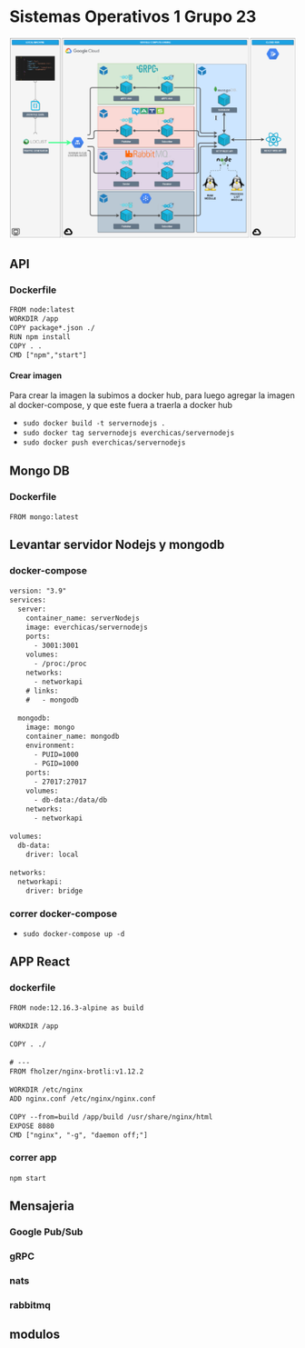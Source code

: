 # Sistemas Operativos 1 Grupo 23

![Screenshot](https://github.com/echicasprado/SO1A_G23_Proyecto1/blob/main/images/flujo.png)


## API

### Dockerfile
```
FROM node:latest
WORKDIR /app
COPY package*.json ./
RUN npm install
COPY . .
CMD ["npm","start"]
```
#### Crear imagen
Para crear la imagen la subimos a docker hub, para luego agregar la imagen al docker-compose, y que este fuera a traerla a docker hub

- ``` sudo docker build -t servernodejs . ```
- ``` sudo docker tag servernodejs everchicas/servernodejs ```
- ``` sudo docker push everchicas/servernodejs ```
## Mongo DB

### Dockerfile
`FROM mongo:latest`

## Levantar servidor Nodejs y mongodb

### docker-compose
```
version: "3.9"
services:
  server:
    container_name: serverNodejs
    image: everchicas/servernodejs
    ports:
      - 3001:3001
    volumes:
      - /proc:/proc
    networks:
      - networkapi
    # links:
    #   - mongodb

  mongodb:
    image: mongo
    container_name: mongodb
    environment:
      - PUID=1000
      - PGID=1000
    ports:
      - 27017:27017
    volumes:
      - db-data:/data/db
    networks:
      - networkapi

volumes:
  db-data:
    driver: local

networks:
  networkapi: 
    driver: bridge
```

### correr docker-compose
- ```sudo docker-compose up -d```

## APP React

### dockerfile
```
FROM node:12.16.3-alpine as build

WORKDIR /app

COPY . ./

# ---
FROM fholzer/nginx-brotli:v1.12.2

WORKDIR /etc/nginx
ADD nginx.conf /etc/nginx/nginx.conf

COPY --from=build /app/build /usr/share/nginx/html
EXPOSE 8080
CMD ["nginx", "-g", "daemon off;"]
```

### correr app
```npm start```

## Mensajeria

### Google Pub/Sub

### gRPC

### nats

### rabbitmq

## modulos


